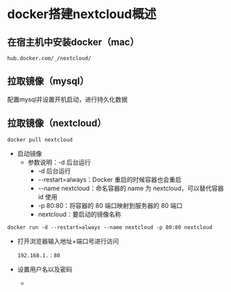 # docker搭建nextcloud概述

## 在宿主机中安装docker（mac）

`hub.docker.com/_/nextcloud/`

## 拉取镜像（mysql）

配置mysql并设置开机启动，进行持久化数据



## 拉取镜像（nextcloud）

`docker pull nextcloud`

* 启动镜像
  * 参数说明：-d 后台运行
    * -d 后台运行
    * --restart=always：Docker 重启的时候容器也会重启
    * --name nextcloud：命名容器的 name 为 nextcloud，可以替代容器 id 使用
    * -p 80:80：将容器的 80 端口映射到服务器的 80 端口
    * nextcloud：要启动的镜像名称

```
docker run -d --restart=always --name nextcloud -p 80:80 nextcloud
```

* 打开浏览器输入地址+端口号进行访问

  `192.168.1.：80`

* 设置用户名以及密码

  * 
